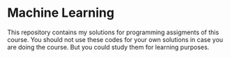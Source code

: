 # Machine Learning

This repository contains my solutions for programming assigments of this
course. You should not use these codes for your own solutions in case you are
doing the course. But you could study them for learning purposes.
